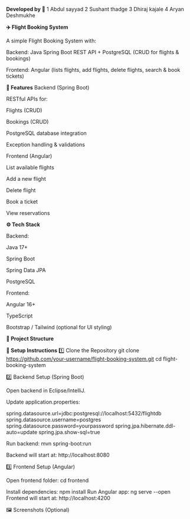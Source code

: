 **Developed by  🚀**
1 Abdul sayyad
2 Sushant thadge
3 Dhiraj kajale
4 Aryan Deshmukhe



**✈️ Flight Booking System**

A simple Flight Booking System with:

Backend: Java Spring Boot REST API + PostgreSQL (CRUD for flights & bookings)

Frontend: Angular (lists flights, add flights, delete flights, search & book tickets)




**📌 Features**
Backend (Spring Boot)

RESTful APIs for:

Flights (CRUD)

Bookings (CRUD)

PostgreSQL database integration

Exception handling & validations

Frontend (Angular)

List available flights

Add a new flight

Delete flight

Book a ticket

View reservations





**⚙️ Tech Stack**

Backend:

Java 17+

Spring Boot

Spring Data JPA

PostgreSQL

Frontend:

Angular 16+

TypeScript

Bootstrap / Tailwind (optional for UI styling)





**📂 Project Structure**














**🚀 Setup Instructions**
1️⃣ Clone the Repository
git clone https://github.com/your-username/flight-booking-system.git
cd flight-booking-system

2️⃣ Backend Setup (Spring Boot)

Open backend in Eclipse/IntelliJ.

Update application.properties:

spring.datasource.url=jdbc:postgresql://localhost:5432/flightdb
spring.datasource.username=postgres
spring.datasource.password=yourpassword
spring.jpa.hibernate.ddl-auto=update
spring.jpa.show-sql=true


Run backend:
mvn spring-boot:run

Backend will start at: http://localhost:8080

3️⃣ Frontend Setup (Angular)

Open frontend folder:
cd frontend

Install dependencies:
npm install
Run Angular app:
ng serve --open
Frontend will start at: http://localhost:4200




🖼️ Screenshots (Optional)







